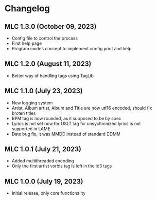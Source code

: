 # Changelog

## MLC 1.3.0 (October 09, 2023)
- Config file to control the process
- First help page
- Program modes concept to implement config print and help

## MLC 1.2.0 (August 11, 2023)
- Better way of handling tags using TagLib

## MLC 1.1.0 (July 23, 2023)
- New logging system
- Artist, Album artist, Album and Title are now utf16 encoded, should fix broten titles
- BPM tag is now rounded, as it supposed to be by spec
- Lyrics is not set now for USLT tag for unsychronized lyrics is not supported in LAME
- Date bug fix, it was MMDD instead of standard DDMM

## MLC 1.0.1 (July 21, 2023)
- Added multithreaded encoding
- Only the first artist vorbis tag is left in the id3 tags

## MLC 1.0.0 (July 19, 2023)
- Initial release, only core functionality
